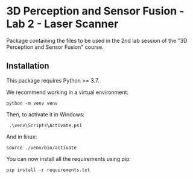 # 3D Perception and Sensor Fusion - Lab 2 - Laser Scanner

Package containing the files to be used in the 2nd lab session of the "3D Perception and Sensor Fusion" course.

## Installation

This package requires Python >= 3.7.

We recommend working in a virtual environment:

```
python -m venv venv
```

Then, to activate it in Windows:

```
 .\venv\Scripts\Activate.ps1
```

And in linux:

```
source ./venv/bin/activate
```

You can now install all the requirements using pip:

```
pip install -r requirements.txt
```

